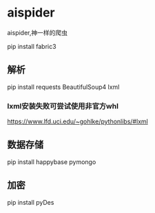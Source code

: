 # aispider

aispider,神一样的爬虫

pip install fabric3

## 解析

pip install requests BeautifulSoup4 lxml


### lxml安装失败可尝试使用非官方whl
https://www.lfd.uci.edu/~gohlke/pythonlibs/#lxml


## 数据存储
pip install happybase pymongo


## 加密
pip install pyDes


